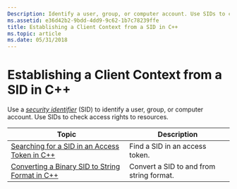 ```yaml
---
Description: Identify a user, group, or computer account. Use SIDs to check access rights to resources.
ms.assetid: e36d42b2-9bdd-4dd9-9c62-1b7c78239ffe
title: Establishing a Client Context from a SID in C++
ms.topic: article
ms.date: 05/31/2018
---
```


# Establishing a Client Context from a SID in C++

Use a [*security identifier*](https://docs.microsoft.com/windows/desktop/SecGloss/s-gly) (SID) to identify a user, group, or computer account. Use SIDs to check access rights to resources.



| Topic                                                                                                  | Description                              |
|--------------------------------------------------------------------------------------------------------|------------------------------------------|
| [Searching for a SID in an Access Token in C++](searching-for-a-sid-in-an-access-token-in-c--.md)     | Find a SID in an access token.           |
| [Converting a Binary SID to String Format in C++](converting-a-binary-sid-to-string-format-in-c--.md) | Convert a SID to and from string format. |



 

 

 



